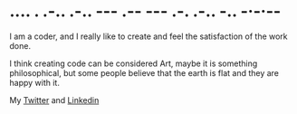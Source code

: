 <!--
**Fabian-Andres/Fabian-Andres** is a ✨ _special_ ✨ repository because its `README.md` (this file) appears on your GitHub profile.

Here are some ideas to get you started:

- 🔭 I’m currently working on ...
- 🌱 I’m currently learning ...
- 👯 I’m looking to collaborate on ...
- 🤔 I’m looking for help with ...
- 💬 Ask me about ...
- 📫 How to reach me: ...
- 😄 Pronouns: ...
- ⚡ Fun fact: ...
-->

# .... . .-.. .-.. ---     .-- --- .-. .-.. -.. -·-·--

I am a coder, and I really like to create and feel the satisfaction of the work done.

I think creating code can be considered Art, maybe it is something philosophical, but some people believe that the earth is flat and they are happy with it.

My [Twitter](https://twitter.com/f4bian_andres) and [Linkedin](https://linkedin.com/in/fabianriascos/)
